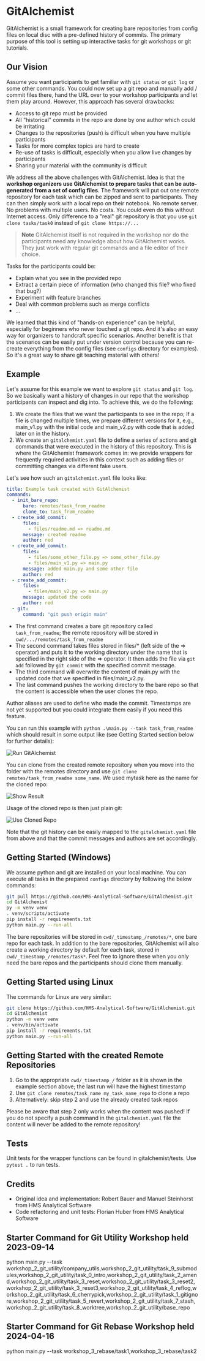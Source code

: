 # GitAlchemist

GitAlchemist is a small framework for creating bare repositories from config files on
local disc with a pre-defined history of commits. The primary purpose of this tool
is setting up interactive tasks for git workshops or git tutorials.

## Our Vision

Assume you want participants to get familiar with `git status` or `git log` or
some other commands. You could now set up a git repo and manually add / commit
files there, hand the URL over to your workshop participants and let them play around.
However, this approach has several drawbacks:

- Access to git repo must be provided
- All "historical" commits in the repo are done by one author which could be irritating
- Changes to the repositories (push) is difficult when you have multiple participants
- Tasks for more complex topics are hard to create
- Re-use of tasks is difficult, especially when you allow live changes by participants
- Sharing your material with the community is difficult

We address all the above challenges with GitAlchemist.
Idea is that the **workshop organizers use GitAlchemist to prepare tasks that can be auto-generated from a set of config files**.
The framework will put out one remote repository for each task which can be zipped and sent to participants.
They can then simply work with a local repo on their notebook.
No remote server. No problems with multiple users. No costs.
You could even do this without Internet access. Only difference to a "real"
git repository is that you use `git clone tasks/task0` instead of `git clone https://...`

> **Note**
> GitAlchemist itself is not required in the workshop nor do the participants need any knowledge about how GitAlchemist works. They just work with regular git commands and a file editor of their choice.

Tasks for the participants could be:

- Explain what you see in the provided repo
- Extract a certain piece of information (who changed this file? who fixed that bug?)
- Experiment with feature branches
- Deal with common problems such as merge conflicts
- ...

We learned that this kind of "hands-on experience" can be helpful, especially for beginners who never touched a git repo. And it's also an easy way for organizers to handcraft specific scenarios. Another benefit is that the scenarios can be easily put under version control because you can re-create everything from the config files (see `configs` directory for examples). So it's a great way to share git teaching material with others!

## Example

Let's assume for this example we want to explore `git status` and `git log`. So we basically want a history of changes in our repo that the workshop participants can inspect and dig into. To achieve this, we do the following:

1. We create the files that we want the participants to see in the repo; If a file is changed multiple times, we prepare different versions for it, e.g., main_v1.py with the initial code and main_v2.py with code that is added later on in the history.
2. We create an `gitalchemist.yaml` file to define a series of actions and git commands that were executed in the history of this repository. This is where the GitAlchemist framework comes in: we provide wrappers for frequently required activities in this context such as adding files or committing changes via different fake users.

Let's see how such an `gitalchemist.yaml` file looks like:

```yaml
title: Example task created with GitAlchemist
commands:
  - init_bare_repo:
      bare: remotes/task_from_readme
      clone_to: task_from_readme
  - create_add_commit:
      files:
        - files/readme.md => readme.md
      message: created readme
      author: red
  - create_add_commit:
      files:
        - files/some_other_file.py => some_other_file.py
        - files/main_v1.py => main.py
      message: added main.py and some other file
      author: red
  - create_add_commit:
      files:
        - files/main_v2.py => main.py
      message: updated the code
      author: red
  - git:
      command: "git push origin main"
```

- The first command creates a bare git repository called `task_from_readme`;
  the remote repository will be stored in `cwd/.../remotes/task_from_readme`
- The second command takes files stored in
  files/\* (left side of the => operator) and puts it to the working
  directory under the name that is specified in the right side of the => operator.
  It then adds the file via `git add` followed by `git commit` with the specified commit message.
- The third command will overwrite the content of main.py with
  the updated code that we specified in files/main_v2.py.
- The last command pushes the working directory to the bare repo so that the content
  is accessible when the user clones the repo.

Author aliases are used to define who made the commit.
Timestamps are not yet supported but you could integrate them easily if you need this feature.

You can run this example with `python .\main.py --task task_from_readme` which should result
in some output like (see Getting Started section below for further details):

![Run GitAlchemist](docs/readme_figure.png)

You can clone from the created remote repository when you move into the folder with the remotes directory and use `git clone remotes/task_from_readme some_name`. We used mytask here as the name for the cloned repo:

![Show Result](docs/readme_figure2.png)

Usage of the cloned repo is then just plain git:

![Use Cloned Repo](docs/readme_figure3.png)

Note that the git history can be easily mapped to the `gitalchemist.yaml` file from above and that the commit messages and authors are set accordingly.

## Getting Started (Windows)

We assume python and git are installed on your local machine. You can
execute all tasks in the prepared `configs` directory by following the below commands:

```bash
git pull https://github.com/HMS-Analytical-Software/GitAlchemist.git
cd GitAlchemist
py -m venv venv
. venv/scripts/activate
pip install -r requirements.txt
python main.py --run-all
```

The bare repositories will be stored in `cwd/_timestamp_/remotes/*`, one bare repo for each task.
In addition to the bare repositories, GitAlchemist will also create a working directory by default for each task, stored in `cwd/_timestamp_/remotes/task*`. Feel free to ignore these when you only need the bare repos and the participants should clone them manually.


## Getting Started using Linux

The commands for Linux are very similar:

```bash
git clone https://github.com/HMS-Analytical-Software/GitAlchemist.git
cd GitAlchemist
python -m venv venv
. venv/bin/activate
pip install -r requirements.txt
python main.py --run-all
```

## Getting Started with the created Remote Repositories

1. Go to the appropriate `cwd/_timestamp_/` folder as it is shown in the example section above; the last run will have the highest timestamp
2. Use `git clone remotes/task_name my_task_name_repo` to clone a repo
3. Alternatively: skip step 2 and use the already created task repos

Please be aware that step 2 only works when the content was pushed! If you do not specify a
push command in the `gitalchemist.yaml` file the content will never be added to the remote repository!

## Tests

Unit tests for the wrapper functions can be found in gitalchemist/tests. Use `pytest .` to run tests.

## Credits

- Original idea and implementation: Robert Bauer and Manuel Steinhorst from HMS Analytical Software
- Code refactoring and unit tests: Florian Huber from HMS Analytical Software


## Starter Command for Git Utility Workshop held 2023-09-14

python main.py --task workshop_2_git_utility/company_utils,workshop_2_git_utility/task_9_submodules,workshop_2_git_utility/task_0_intro,workshop_2_git_utility/task_2_amend,workshop_2_git_utility/task_3_reset,workshop_2_git_utility/task_3_reset2,workshop_2_git_utility/task_3_reset3,workshop_2_git_utility/task_4_reflog,workshop_2_git_utility/task_6_cherrypick,workshop_2_git_utility/task_1_gitignore,workshop_2_git_utility/task_5_revert,workshop_2_git_utility/task_7_stash,workshop_2_git_utility/task_8_worktree,workshop_2_git_utility/base_repo

## Starter Command for Git Rebase Workshop held 2024-04-16

python main.py --task workshop_3_rebase/task1,workshop_3_rebase/task2